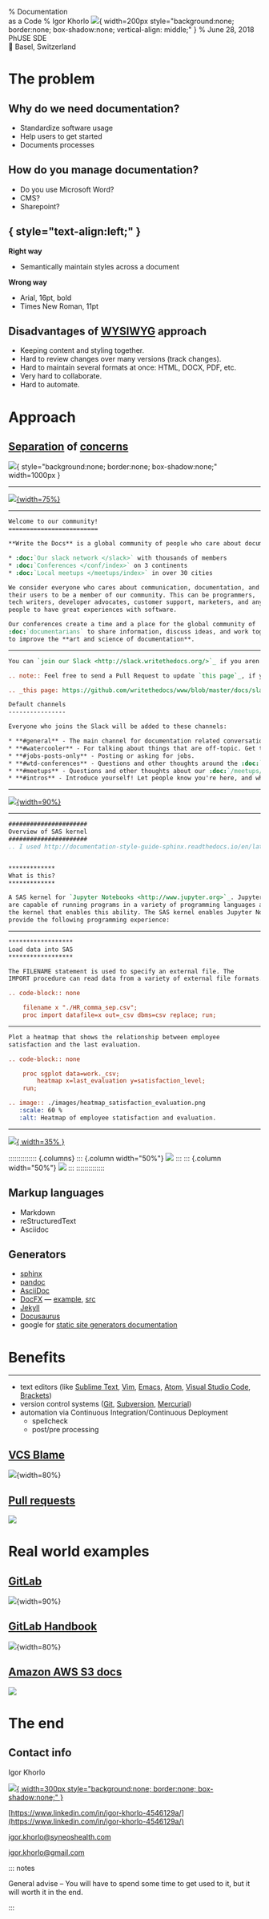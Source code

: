 % Documentation <br> as a Code
% Igor Khorlo ![](assets/logo.svg){ width=200px style="background:none; border:none; box-shadow:none; vertical-align: middle;" }
% June 28, 2018 <br> PhUSE SDE <br>📍 Basel, Switzerland

# The problem

## Why do we need documentation?

- Standardize software usage
- Help users to get started
- Documents processes 

## How do you manage documentation?

- Do you use Microsoft Word?
- CMS?
- Sharepoint?

## { style="text-align:left;" }

**Right way**

- Semantically maintain styles across a document

**Wrong way**

- Arial, 16pt, bold
- Times New Roman, 11pt

## Disadvantages of [WYSIWYG](https://en.wikipedia.org/wiki/WYSIWYG) approach

- Keeping content and styling together.
- Hard to review changes over many versions (track changes).
- Hard to maintain several formats at once: HTML, DOCX, PDF, etc.
- Very hard to collaborate.
- Hard to automate.

# Approach

## <a href="#" onclick="document.getElementById('theme').setAttribute('href','reveal.js/css/theme/black.css'); return false;">Separation</a> of <a href="#" onclick="document.getElementById('theme').setAttribute('href','reveal.js/css/theme/white.css'); return false;">concerns</a>

![](assets/separation-of-concerns.svg){ style="background:none; border:none; box-shadow:none;" width=1000px }

<!--
digraph G {
    subgraph cluster_0 {
        style=filled;
        color=lightgrey;
        node [style=filled,color=white];
        pdf; docx; html; etc;
    }
    
    content -> render
    styling -> render
    
    render -> pdf
    render -> docx
    render -> html
    render -> etc
}
-->

---

[![](assets/write-the-docs.png){width=75%}](http://www.writethedocs.org/)

---

```rst
Welcome to our community!
=========================

**Write the Docs** is a global community of people who care about documentation. Our primary gathering places are:

* :doc:`Our slack network </slack>` with thousands of members
* :doc:`Conferences </conf/index>` on 3 continents
* :doc:`Local meetups </meetups/index>` in over 30 cities

We consider everyone who cares about communication, documentation, and
their users to be a member of our community. This can be programmers,
tech writers, developer advocates, customer support, marketers, and anyone else who wants
people to have great experiences with software.

Our conferences create a time and a place for the global community of
:doc:`documentarians` to share information, discuss ideas, and work together
to improve the **art and science of documentation**.
```

---

```rst
You can `join our Slack <http://slack.writethedocs.org/>`_ if you aren't already a member.

.. note:: Feel free to send a Pull Request to update `this page`_, if you want to include other channels.

.. _this page: https://github.com/writethedocs/www/blob/master/docs/slack.rst

Default channels
----------------

Everyone who joins the Slack will be added to these channels:

* **#general** - The main channel for documentation related conversation and questions.
* **#watercooler** - For talking about things that are off-topic. Get to know folks other interests that aren't around documentation :)
* **#jobs-posts-only** - Posting or asking for jobs.
* **#wtd-conferences** - Questions and other thoughts around the :doc:`/conf/index`.
* **#meetups** - Questions and other thoughts about our :doc:`/meetups/index`.
* **#intros** - Introduce yourself! Let people know you're here, and why you care about docs :)
```

---

[![](assets/sas-kernel-docs.png){width=90%}](https://sassoftware.github.io/sas_kernel/overview.html)

---

```rst
######################
Overview of SAS kernel
######################
.. I used http://documentation-style-guide-sphinx.readthedocs.io/en/latest/style-guide.html


*************
What is this?
*************

A SAS kernel for `Jupyter Notebooks <http://www.jupyter.org>`_. Jupyter Notebooks
are capable of running programs in a variety of programming languages and it is
the kernel that enables this ability. The SAS kernel enables Jupyter Notebook to
provide the following programming experience:
```

---

```rst
******************
Load data into SAS
******************

The FILENAME statement is used to specify an external file. The
IMPORT procedure can read data from a variety of external file formats.

.. code-block:: none

    filename x "./HR_comma_sep.csv";
    proc import datafile=x out=_csv dbms=csv replace; run;
```

---

```rst
Plot a heatmap that shows the relationship between employee
satisfaction and the last evaluation.

.. code-block:: none

    proc sgplot data=work._csv;
        heatmap x=last_evaluation y=satisfaction_level;
    run;

.. image:: ./images/heatmap_satisfaction_evaluation.png
   :scale: 60 %
   :alt: Heatmap of employee statisfaction and evaluation.
```

---

[![](assets/markup-compare-rendered.png){ width=35% }](https://sassoftware.github.io/sas_kernel/install.html#windows-install-assuming-sas-already-installed)

:::::::::::::: {.columns}
::: {.column width="50%"}
![](assets/markup-compare-left.png)
:::
::: {.column width="50%"}
![](assets/markup-compare-right.png)
:::
::::::::::::::

## Markup languages

- Markdown
- reStructuredText
- Asciidoc

## Generators

- [sphinx](http://www.sphinx-doc.org/en/master/)
- [pandoc](http://pandoc.org/index.html)
- [AsciiDoc](http://www.methods.co.nz/asciidoc/)
- [DocFX](https://dotnet.github.io/docfx/) — [example](https://eventstore.org/docs/server/users-and-access-control-lists/index.html?tabs=tabid-1%2Ctabid-3%2Ctabid-5#example), [src](https://github.com/EventStore/docs.geteventstore.com/blob/master/server/users-and-access-control-lists.md)
- [Jekyll](https://jekyllrb.com/)
- [Docusaurus](https://docusaurus.io/)
- google for [static site generators documentation](http://lmgtfy.com/?q=static+site+generators+documentation)

# Benefits

---

- text editors (like [Sublime Text], [Vim], [Emacs], [Atom], [Visual Studio Code], [Brackets])
- version control systems ([Git], [Subversion][svn], [Mercurial][hg])
- automation via Continuous Integration/Continuous Deployment
    + spellcheck
    + post/pre processing

## [VCS Blame](https://gitlab.com/gitlab-com/www-gitlab-com/blame/master/source/handbook/git-page-update/index.html.md)

![](assets/vcs-blame.png){width=80%}

## [Pull requests](https://gitlab.com/gitlab-com/www-gitlab-com/merge_requests/12541/diffs?view=inline)

![](assets/pull-request.png)

# Real world examples

## [GitLab](https://about.gitlab.com/) <!-- {data-background="assets/gitlab-main.gif"} -->

![](assets/gitlab-main.gif){width=90%}

## [GitLab Handbook](https://about.gitlab.com/handbook/)

![](assets/gitlab-handbook.png){width=80%}

## [Amazon AWS S3 docs](https://docs.aws.amazon.com/AmazonS3/latest/gsg/OpeningAnObject.html)

![](assets/amazon-s3-docs.png)

# The end

## Contact info

Igor Khorlo

[![](assets/logo.svg){ width=300px style="background:none; border:none; box-shadow:none;" }](https://www.syneoshealth.com/)

[https://www.linkedin.com/in/igor-khorlo-4546129a/](https://www.linkedin.com/in/igor-khorlo-4546129a/)

[igor.khorlo@syneoshealth.com](mailto:igor.khorlo@syneoshealth.com)

[igor.khorlo@gmail.com](mailto:igor.khorlo@gmail.com)

::: notes

General advise – You will have to spend some time to get used to it, but it will worth it in the end.

:::


[Sublime Text]: https://www.sublimetext.com/
[vim]: https://en.wikipedia.org/wiki/Vim_(text_editor)
[emacs]: https://en.wikipedia.org/wiki/Emacs
[atom]: https://atom.io/
[Visual Studio Code]: https://code.visualstudio.com/
[brackets]: http://brackets.io/
[git]: https://git-scm.com/
[svn]: https://subversion.apache.org/
[hg]: https://en.wikipedia.org/wiki/Mercurial
